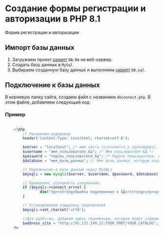 # Создание формы регистрации и авторизации в PHP 8.1
Форма регистрации и авторизации

<h2>Импорт базы данных</h2>

  1. Загружаем проект [скрипт](/RA-php-no-db-connector/DB.sql) `DB-RA` на веб-сервер. 
  2. Создать базу данных в `MySql`. 
  3. Выбираем созданную базу данных и выполняем [скрипт](/RA-php-no-db-connector/DB.sql) `DB.sql`.


<h2>Подключение к базы данных</h2>


  В корневую папку сайта, создаем файл с названием `dbconnect.php`. В этом файле, добавляем следующий код:
  
  ### Пример

```php
  
    <?php
        // Указываем кодировку
        header('Content-Type: text/html; charset=utf-8');

        $server = "localhost"; /* имя хоста (уточняется у провайдера), если работаем на локальном сервере, то указываем localhost */
        $username = "имя_пользователя_бд"; /* Имя пользователя БД */
        $password = "пароль_пользователя_бд"; /* Пароль пользователя, если у пользователя нет пароля то, оставляем пустым */
        $database = "имя_базы_данных"; /* Имя базы данных, которую создали */

        // Подключение к базе данный через MySQLi
        $mysqli = new mysqli($server, $username, $password, $database);

        // Проверяем, успешность соединения. 
        if ($mysqli->connect_errno) {
                die("<p><strong>Ошибка подключения к БД</strong></p><p><strong>Код ошибки: </strong> ". $mysqli->connect_errno ." </p><p><strong>Описание ошибки:</strong> ".$mysqli->connect_error."</p>");
        }

        // Устанавливаем кодировку подключения
        $mysqli->set_charset('utf8');

        //Для удобства, добавим здесь переменную, которая будет содержать название нашего сайта
        $address_site = "http://95.131.149.21:YOUR_PORT/YOUR_CATALOG";
    ?>
  ```

